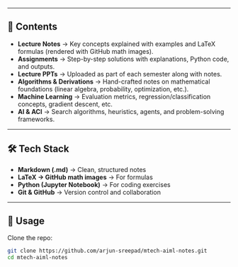 
<!-- NOTE: Keeping structure clear for navigation -->

---

## 📑 Contents

- **Lecture Notes** → Key concepts explained with examples and LaTeX formulas (rendered with GitHub math images).  
- **Assignments** → Step-by-step solutions with explanations, Python code, and outputs.  
- **Lecture PPTs** → Uploaded as part of each semester along with notes.  
- **Algorithms & Derivations** → Hand-crafted notes on mathematical foundations (linear algebra, probability, optimization, etc.).  
- **Machine Learning** → Evaluation metrics, regression/classification concepts, gradient descent, etc.  
- **AI & ACI** → Search algorithms, heuristics, agents, and problem-solving frameworks.  

<!-- NOTE: Added lecture PPTs to contents -->

---

## 🛠 Tech Stack

- **Markdown (.md)** → Clean, structured notes  
- **LaTeX → GitHub math images** → For formulas  
- **Python (Jupyter Notebook)** → For coding exercises  
- **Git & GitHub** → Version control and collaboration  

---

## 🚀 Usage

Clone the repo:

```bash
git clone https://github.com/arjun-sreepad/mtech-aiml-notes.git
cd mtech-aiml-notes
